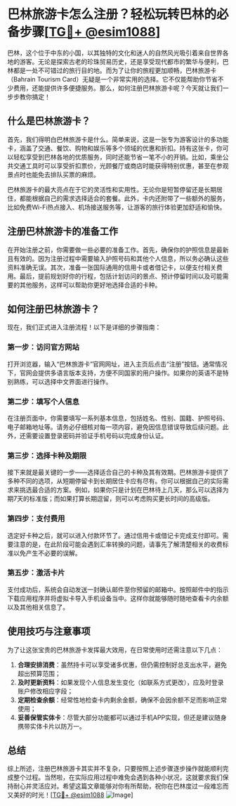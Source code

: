 # 巴林旅游卡怎么注册？轻松玩转巴林的必备步骤[[TG💪+ @esim1088](https://t.me/s/esim1088)]

巴林，这个位于中东的小国，以其独特的文化和迷人的自然风光吸引着来自世界各地的游客。无论是探索古老的珍珠贸易历史，还是享受现代都市的繁华与便利，巴林都是一处不可错过的旅行目的地。而为了让你的旅程更加顺畅，巴林旅游卡（Bahrain Tourism Card）无疑是一个非常实用的选择。它不仅能帮助你节省不少费用，还能提供许多便捷服务。那么，如何注册巴林旅游卡呢？今天就让我们一步步教你搞定！

## 什么是巴林旅游卡？

首先，我们得明白巴林旅游卡是什么。简单来说，这是一张专为游客设计的多功能卡，涵盖了交通、餐饮、购物和娱乐等多个领域的优惠和折扣。持有这张卡，你可以轻松享受到巴林各地的优质服务，同时还能节省一笔不小的开销。比如，乘坐公共交通工具时可以享受折扣票价，光顾餐厅或商店时能获得特别优惠，甚至在参观景点时也能免去排队买票的麻烦。

巴林旅游卡的最大亮点在于它的灵活性和实用性。无论你是短暂停留还是长期居住，都能根据自己的需求选择适合的套餐。此外，卡内还附带了一些额外的服务，比如免费Wi-Fi热点接入、机场接送服务等，让游客的旅行体验更加舒适和愉快。

## 注册巴林旅游卡的准备工作

在开始注册之前，你需要做一些必要的准备工作。首先，确保你的护照信息是最新且有效的。因为注册过程中需要输入护照号码和其他个人信息，所以务必确认这些资料准确无误。其次，准备一张国际通用的信用卡或者借记卡，以便支付相关费用。最后，提前规划好你的行程，包括计划访问的景点、预计停留时间以及可能需要的其他服务，这样可以帮助你更好地选择合适的卡种。

## 如何注册巴林旅游卡？

现在，我们正式进入注册流程！以下是详细的步骤指南：

### 第一步：访问官方网站

打开浏览器，输入“巴林旅游卡”官网网址，进入主页后点击“注册”按钮。通常情况下，官网会提供多语言版本支持，方便不同国家的用户操作。如果你的英语不是特别熟练，可以选择中文界面进行操作。

### 第二步：填写个人信息

在注册页面中，你需要填写一系列基本信息，包括姓名、性别、国籍、护照号码、电子邮箱地址等。请务必仔细核对每一项内容，避免因信息错误导致后续问题。此外，还需要设置登录密码并验证手机号码以完成身份认证。

### 第三步：选择卡种及期限

接下来就是最关键的一步——选择适合自己的卡种及其有效期。巴林旅游卡提供了多种不同的选项，从短期停留卡到长期居住卡应有尽有。你可以根据自己的实际需求来挑选最合适的方案。例如，如果你只是计划在巴林待上几天，那么可以选择为期7天的标准版；而如果打算长期逗留，则可以考虑购买更长时间的高级版。

### 第四步：支付费用

选定好卡种之后，就可以进入付款环节了。通过信用卡或借记卡完成支付即可。需要注意的是，在此阶段可能会遇到汇率转换的问题，请事先了解清楚相关的收费标准以免产生不必要的误解。

### 第五步：激活卡片

支付成功后，系统会自动发送一封确认邮件至你预留的邮箱中。按照邮件中的指示下载应用程序并将虚拟卡导入手机设备当中。这样你就能够随时随地查看卡内余额以及其他相关信息了。

## 使用技巧与注意事项

为了让这张宝贵的巴林旅游卡发挥最大效用，在日常使用时还需注意以下几点：

1. **合理安排消费**：虽然持卡可以享受诸多优惠，但仍需控制好总支出水平，避免超出预算范围；
2. **及时更新资料**：如果发现个人信息发生变化（如联系方式更改），应及时登录账户修改相应字段；
3. **定期检查余额**：经常性地检查卡内剩余金额，确保不会因余额不足而影响正常使用；
4. **妥善保管实体卡**：尽管大部分功能都可以通过手机APP实现，但还是建议随身携带实体卡片以防万一。

## 总结

综上所述，注册巴林旅游卡其实并不复杂，只要按照上述步骤逐步操作就能顺利完成整个过程。当然啦，在实际应用过程中难免会遇到各种小状况，这就要求我们保持耐心并灵活应对。希望这篇文章能够对你有所帮助，祝你在巴林度过一段难忘而又美好的时光！[[TG💪+ @esim1088](https://t.me/s/esim1088) ![Image](https://i.postimg.cc/4NQfJmqS/Snipaste-2025-05-13-00-14-12.png)]